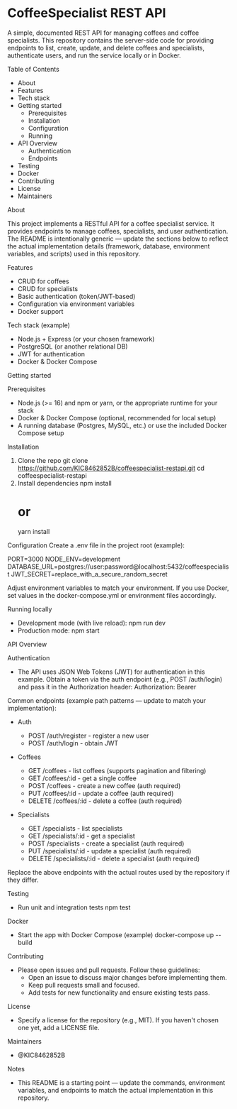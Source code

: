# CoffeeSpecialist REST API

A simple, documented REST API for managing coffees and coffee specialists. This repository contains the server-side code for providing endpoints to list, create, update, and delete coffees and specialists, authenticate users, and run the service locally or in Docker.

Table of Contents
- About
- Features
- Tech stack
- Getting started
  - Prerequisites
  - Installation
  - Configuration
  - Running
- API Overview
  - Authentication
  - Endpoints
- Testing
- Docker
- Contributing
- License
- Maintainers

About

This project implements a RESTful API for a coffee specialist service. It provides endpoints to manage coffees, specialists, and user authentication. The README is intentionally generic — update the sections below to reflect the actual implementation details (framework, database, environment variables, and scripts) used in this repository.

Features
- CRUD for coffees
- CRUD for specialists
- Basic authentication (token/JWT-based)
- Configuration via environment variables
- Docker support

Tech stack (example)
- Node.js + Express (or your chosen framework)
- PostgreSQL (or another relational DB)
- JWT for authentication
- Docker & Docker Compose

Getting started

Prerequisites
- Node.js (>= 16) and npm or yarn, or the appropriate runtime for your stack
- Docker & Docker Compose (optional, recommended for local setup)
- A running database (Postgres, MySQL, etc.) or use the included Docker Compose setup

Installation
1. Clone the repo
   git clone https://github.com/KIC8462852B/coffeespecialist-restapi.git
   cd coffeespecialist-restapi
2. Install dependencies
   npm install
   # or
   yarn install

Configuration
Create a .env file in the project root (example):

PORT=3000
NODE_ENV=development
DATABASE_URL=postgres://user:password@localhost:5432/coffeespecialist
JWT_SECRET=replace_with_a_secure_random_secret

Adjust environment variables to match your environment. If you use Docker, set values in the docker-compose.yml or environment files accordingly.

Running locally
- Development mode (with live reload):
  npm run dev
- Production mode:
  npm start

API Overview

Authentication
- The API uses JSON Web Tokens (JWT) for authentication in this example. Obtain a token via the auth endpoint (e.g., POST /auth/login) and pass it in the Authorization header:
  Authorization: Bearer <token>

Common endpoints (example path patterns — update to match your implementation):

- Auth
  - POST /auth/register  - register a new user
  - POST /auth/login     - obtain JWT

- Coffees
  - GET  /coffees        - list coffees (supports pagination and filtering)
  - GET  /coffees/:id    - get a single coffee
  - POST /coffees        - create a new coffee (auth required)
  - PUT  /coffees/:id    - update a coffee (auth required)
  - DELETE /coffees/:id - delete a coffee (auth required)

- Specialists
  - GET  /specialists         - list specialists
  - GET  /specialists/:id     - get a specialist
  - POST /specialists         - create a specialist (auth required)
  - PUT  /specialists/:id     - update a specialist (auth required)
  - DELETE /specialists/:id   - delete a specialist (auth required)

Replace the above endpoints with the actual routes used by the repository if they differ.

Testing
- Run unit and integration tests
  npm test

Docker
- Start the app with Docker Compose (example)
  docker-compose up --build

Contributing
- Please open issues and pull requests. Follow these guidelines:
  - Open an issue to discuss major changes before implementing them.
  - Keep pull requests small and focused.
  - Add tests for new functionality and ensure existing tests pass.

License
- Specify a license for the repository (e.g., MIT). If you haven\'t chosen one yet, add a LICENSE file.

Maintainers
- @KIC8462852B

Notes
- This README is a starting point — update the commands, environment variables, and endpoints to match the actual implementation in this repository.